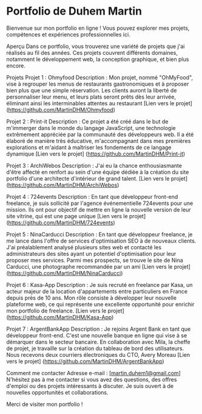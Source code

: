 # Portfolio de Duhem Martin
Bienvenue sur mon portfolio en ligne ! Vous pouvez explorer mes projets, compétences et expériences professionnelles ici.

Aperçu
Dans ce portfolio, vous trouverez une variété de projets que j'ai réalisés au fil des années. Ces projets couvrent différents domaines, notamment le développement web, la conception graphique, et bien plus encore.

Projets
Projet 1 : Ohmyfood
Description : Mon projet, nommé "OhMyFood", vise à regrouper les menus de restaurants gastronomiques et à proposer bien plus que une simple réservation. Les clients auront la liberté de personnaliser leur menu, et leurs plats seront prêts dès leur arrivée, éliminant ainsi les interminables attentes au restaurant 
[Lien vers le projet] (https://github.com/MartinDHM/Ohmyfood)

Projet 2 : Print-it
Description : Ce projet a été créé dans le but de m'immerger dans le monde du langage JavaScript, une technologie extrêmement appréciée par la communauté des développeurs web. Il a été élaboré de manière très éducative, m'accompagnant dans mes premières explorations et m'aidant à maîtriser les fondements de ce langage dynamique
[Lien vers le projet] (https://github.com/MartinDHM/Print-it)

Projet 3 : ArchiWebos
Description : J'ai eu la chance enthousiasmante d'être affecté en renfort au sein d'une équipe dédiée à la création du site portfolio d'une architecte d'intérieur de grand talent.
[Lien vers le projet] (https://github.com/MartinDHM/ArchiWebos)

Projet 4 : 724events
Description : En tant que développeur front-end freelance, je suis sollicité par l'agence événementielle 724events pour une mission. Ils ont pour objectif de mettre en ligne la nouvelle version de leur site vitrine, qui est une page unique
[Lien vers le projet] (https://github.com/MartinDHM/724events)

Projet 5 : NinaCarducci
Description : En tant que développeur freelance, je me lance dans l'offre de services d'optimisation SEO à de nouveaux clients. J'ai préalablement analysé plusieurs sites web et contacté les administrateurs des sites ayant un potentiel d'optimisation pour leur proposer mes services. Parmi mes prospects, se trouve le site de Nina Carducci, une photographe recommandée par un ami
[Lien vers le projet] (https://github.com/MartinDHM/NinaCarducci)

Projet 6 : Kasa-App
Description : Je suis recruté en freelance par Kasa, un acteur majeur de la location d'appartements entre particuliers en France depuis près de 10 ans. Mon rôle consiste à développer leur nouvelle plateforme web, ce qui représente une excellente opportunité pour enrichir mon portfolio de freelance.
[Lien vers le projet] (https://github.com/MartinDHM/Kasa-App)

Projet 7 : ArgentBankApp
Description : Je rejoins Argent Bank en tant que développeur front-end. C'est une nouvelle banque en ligne qui vise à se démarquer dans le secteur bancaire. En collaboration avec Mila, la cheffe de projet, je travaille sur la création du tableau de bord des utilisateurs. Nous recevons deux courriers électroniques du CTO, Avery Moreau
[Lien vers le projet] (https://github.com/MartinDHM/ArgentBankApp)


Comment me contacter
Adresse e-mail : [martin.duhem1@gmail.com]
N'hésitez pas à me contacter si vous avez des questions, des offres d'emploi ou des projets intéressants à discuter. Je suis ouvert à de nouvelles opportunités et collaborations.

Merci de visiter mon portfolio !
